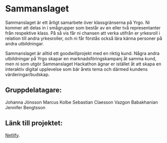 # Sammanslaget

Sammanslaget är ett årligt samarbete över klassgränserna på Yrgo. Ni kommer att delas in i smågrupper som består av en eller två representanter från respektive klass. På så vis får ni chansen att verka utifrån er yrkesroll i relation till andra yrkesroller, och ni får förstås också lära känna personer på andra utbildningar.

Sammanslaget är alltid ett goodwillprojekt med en riktig kund. Några andra utbildningar på Yrgo skapar en marknadsföringskampanj åt samma kund, men ni som utgör Sammanslaget Hackathon ägnar er istället åt att skapa en interaktiv digital upplevelse som bär årets tema och därmed kundens värderingar/budskap.

## Gruppdelatagare:

Johanna Jönsson
Marcus Kolbe
Sebastian Claesson
Vazgon Babakhanian
Jennifer Bengtsson

## Länk till projektet:

[Netlify](https://secondhandstories.netlify.app/).
